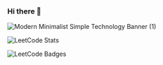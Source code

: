 ### Hi there 👋

<!--
**pavankalyan100/pavankalyan100** is a ✨ _special_ ✨ repository because its `README.md` (this file) appears on your GitHub profile.

Here are some ideas to get you started:

- 🔭 I’m currently working on ...
- 🌱 I’m currently learning ...
- 👯 I’m looking to collaborate on ...
- 🤔 I’m looking for help with ...
- 💬 Ask me about ...
- 📫 How to reach me: ...
- 😄 Pronouns: ...
- ⚡ Fun fact: ...
-->
![Modern Minimalist Simple Technology Banner (1)](https://github.com/pavankalyan100/pavankalyan100/assets/96170208/a264e50e-5087-4fbe-9b88-ace7525c0088)

![LeetCode Stats](https://leetcode.card.workers.dev/pavankalyan__100?theme=dark&font=source_code_pro&extension=activity)

![LeetCode Badges](https://leetcode-badge-showcase.vercel.app/api?username=pavankalyan__100)

